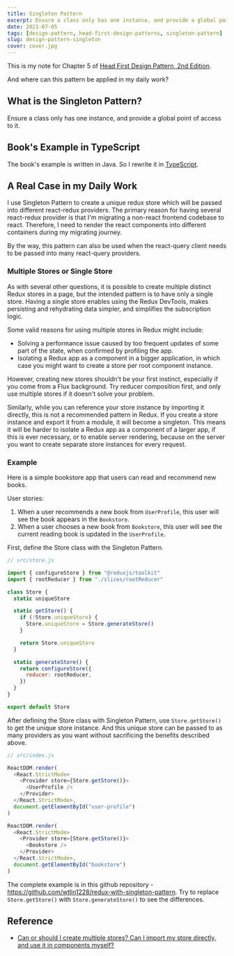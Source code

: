 ```yaml
---
title: Singleton Pattern
excerpt: Ensure a class only has one instance, and provide a global point of access to it.
date: 2021-07-05
tags: [design-pattern, head-first-design-patterns, singleton-pattern]
slug: design-pattern-singleton
cover: cover.jpg
---
```


This is my note for Chapter 5 of [Head First Design Pattern, 2nd Edition](https://learning.oreilly.com/library/view/head-first-design/9781492077992/).

And where can this pattern be applied in my daily work?

## What is the Singleton Pattern?

Ensure a class only has one instance, and provide a global point of access to it.

## Book's Example in TypeScript

The book's example is written in Java. So I rewrite it in [TypeScript](https://github.com/wtlin1228/typescript-head-first-design-patterns-2nd-edition/tree/main/05-chocolate-factory).

## A Real Case in my Daily Work

I use Singleton Pattern to create a unique redux store which will be passed into different react-redux providers. The primary reason for having several react-redux provider is that I'm migrating a non-react frontend codebase to react. Therefore, I need to render the react components into different containers during my migrating journey.

By the way, this pattern can also be used when the react-query client needs to be passed into many react-query providers.

### Multiple Stores or Single Store

As with several other questions, it is possible to create multiple distinct Redux stores in a page, but the intended pattern is to have only a single store. Having a single store enables using the Redux DevTools, makes persisting and rehydrating data simpler, and simplifies the subscription logic.

Some valid reasons for using multiple stores in Redux might include:

- Solving a performance issue caused by too frequent updates of some part of the state, when confirmed by profiling the app.
- Isolating a Redux app as a component in a bigger application, in which case you might want to create a store per root component instance.

However, creating new stores shouldn't be your first instinct, especially if you come from a Flux background. Try reducer composition first, and only use multiple stores if it doesn't solve your problem.

Similarly, while you can reference your store instance by importing it directly, this is not a recommended pattern in Redux. If you create a store instance and export it from a module, it will become a singleton. This means it will be harder to isolate a Redux app as a component of a larger app, if this is ever necessary, or to enable server rendering, because on the server you want to create separate store instances for every request.

### Example

Here is a simple bookstore app that users can read and recommend new books.

User stories:

1. When a user recommends a new book from `UserProfile`, this user will see the book appears in the `Bookstore`.
1. When a user chooses a new book from `Bookstore`, this user will see the current reading book is updated in the `UserProfile`.

First, define the Store class with the Singleton Pattern.

```js
// src/store.js

import { configureStore } from "@reduxjs/toolkit"
import { rootReducer } from "./slices/rootReducer"

class Store {
  static uniqueStore

  static getStore() {
    if (!Store.uniqueStore) {
      Store.uniqueStore = Store.generateStore()
    }

    return Store.uniqueStore
  }

  static generateStore() {
    return configureStore({
      reducer: rootReducer,
    })
  }
}

export default Store
```

After defining the Store class with Singleton Pattern, use `Store.getStore()` to get the unique store instance. And this unique store can be passed to as many providers as you want without sacrificing the benefits described above.

```js
// src/index.js

ReactDOM.render(
  <React.StrictMode>
    <Provider store={Store.getStore()}>
      <UserProfile />
    </Provider>
  </React.StrictMode>,
  document.getElementById("user-profile")
)

ReactDOM.render(
  <React.StrictMode>
    <Provider store={Store.getStore()}>
      <Bookstore />
    </Provider>
  </React.StrictMode>,
  document.getElementById("bookstore")
)
```

The complete example is in this github repository - https://github.com/wtlin1228/redux-with-singleton-pattern. Try to replace `Store.getStore()` with `Store.generateStore()` to see the differences.

## Reference

- [Can or should I create multiple stores? Can I import my store directly, and use it in components myself?](https://redux.js.org/faq/store-setup#can-or-should-i-create-multiple-stores-can-i-import-my-store-directly-and-use-it-in-components-myself)
